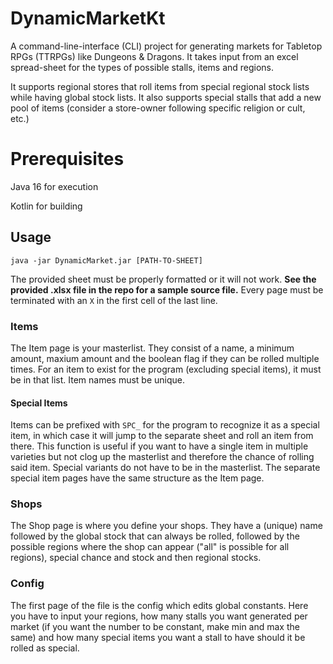 # DynamicMarketKt
A command-line-interface (CLI) project for generating markets for Tabletop RPGs (TTRPGs) like Dungeons & Dragons. 
It takes input from an excel spread-sheet for the types of possible stalls, items and regions.

It supports regional stores that roll items from special regional stock lists while having global stock lists. It also supports 
special stalls that add a new pool of items (consider a store-owner following specific religion or cult, etc.)

# Prerequisites
Java 16 for execution

Kotlin for building

## Usage

`java -jar DynamicMarket.jar [PATH-TO-SHEET]`

The provided sheet must be properly formatted or it will not work. **See the provided .xlsx file in the repo for a sample source file.** 
Every page must be terminated with an `X` in the first cell of the last line.

### Items

The Item page is your masterlist. They consist of a name, a minimum amount, maxium amount and the boolean flag if they can be rolled multiple times. For an item to exist for the program (excluding special items), it must be in that list. Item names must be unique.

#### Special Items

Items can be prefixed with `SPC_` for the program to recognize it as a special item, in which case it will jump to the separate sheet and roll an item from there. This function is useful if you want to have a single item in multiple varieties but not clog up the masterlist and therefore the chance of rolling said item. Special variants do not have to be in the masterlist. The separate special item pages have the same structure as the Item page.

### Shops

The Shop page is where you define your shops. They have a (unique) name followed by the global stock that can always be rolled, followed by the possible regions where the shop can appear ("all" is possible for all regions), special chance and stock and then regional stocks.

### Config

The first page of the file is the config which edits global constants. Here you have to input your regions, how many stalls you want generated per market (if you want the number to be constant, make min and max the same) and how many special items you want a stall to have should it be rolled as special.
